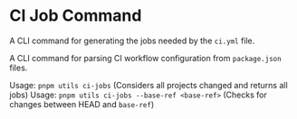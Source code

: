 # CI Job Command

A CLI command for generating the jobs needed by the `ci.yml` file.

A CLI command for parsing CI workflow configuration from `package.json` files.

Usage: `pnpm utils ci-jobs` (Considers all projects changed and returns all jobs)
Usage: `pnpm utils ci-jobs --base-ref <base-ref>` (Checks for changes between HEAD and `base-ref`)

